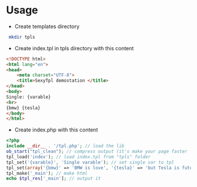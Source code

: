 # Usage
* Create templates directory
```sh
 mkdir tpls
```
* Create index.tpl in tpls directory with this content
```html
<!DOCTYPE html>
<html lang="en">
<head>
    <meta charset="UTF-8">
    <title>SexyTpl demostation </title>
</head>
<body>
Single: {varable}
<hr>
{bmw} {tesla}
</body>
</html>
```
* Create index.php with this content
```php
<?php
include __dir__ . '/tpl.php'; // load the lib
ob_start("tpl_clean"); // compress output (it's make your page faster || optional)
tpl_load('index'); // load index.tpl from "tpls" folder
tpl_set('{varable}', 'Single varable'); // set single var to tpl
tpl_set(array('{bmw}' => 'BMW is love', '{tesla}' => 'but Tesla is future'); // set array to tpl
tpl_make('_main'); // make html
echo $tpl_res['_main']; // output it
```
